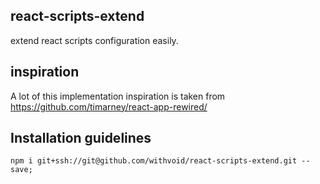 ## react-scripts-extend

extend react scripts configuration easily.

## inspiration

A lot of this implementation inspiration is taken from
https://github.com/timarney/react-app-rewired/

## Installation guidelines

```
npm i git+ssh://git@github.com/withvoid/react-scripts-extend.git --save;
```
